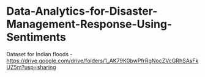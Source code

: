 # Data-Analytics-for-Disaster-Management-Response-Using-Sentiments


Dataset for Indian floods - https://drive.google.com/drive/folders/1_AK79K0bwPfrRgNocZVcGRhSAsFkUZ5m?usp=sharing
